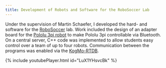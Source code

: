```yaml
---
title: Development of Robots and Software for the RoboSoccer Lab 
---
```

Under the supervision of Martin Schaefer, I developed the hard- and
software for the [RoboSoccer](http://www.rcs.ei.tum.de/en/Lehre/Labs/pr_rs/) lab. Work included the design of an adapter
board for the [Pololu 3pi
robot](http://www.pololu.com/catalog/product/975) to make Pololu 3pi controllable via
Bluetooth. On a central server, C++ code was implemented to allow
students easy control over a team of up to four robots. Communication
between the programs was enabled via the
[KogMo-RTDB](http://www.kogmo-rtdb.de/).

{% include youtubePlayer.html id="LuX1YHsvcBk" %}

